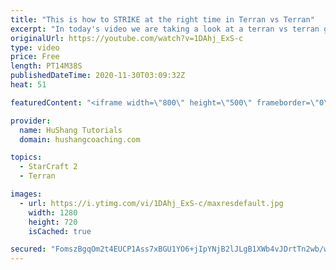```yaml
---
title: "This is how to STRIKE at the right time in Terran vs Terran"
excerpt: "In today's video we are taking a look at a terran vs terran game I played that showcases some patience and how I like to calculate when it's the correct time to attack!  Coaching -------------------------------------------------------------------------- Website: https://www.hushangcoaching.com  Interested"
originalUrl: https://youtube.com/watch?v=1DAhj_ExS-c
type: video
price: Free
length: PT14M38S
publishedDateTime: 2020-11-30T03:09:32Z
heat: 51

featuredContent: "<iframe width=\"800\" height=\"500\" frameborder=\"0\" src=\"https://www.youtube.com/embed/1DAhj_ExS-c\" allow=\"accelerometer; autoplay; encrypted-media; gyroscope; picture-in-picture\" allowfullscreen></iframe>"

provider:
  name: HuShang Tutorials
  domain: hushangcoaching.com

topics:
  - StarCraft 2
  - Terran

images:
  - url: https://i.ytimg.com/vi/1DAhj_ExS-c/maxresdefault.jpg
    width: 1280
    height: 720
    isCached: true

secured: "FomszBgqOm2t4EUCP1Ass7xBGU1YO6+jIpYNjB2lJLgB1XWb4vJDrtTn2wb/w7gxjEQMTnd6V4SesK25DeHt55MjR4baaSb2F4adVz7RITe09r4JGV3nPEpsiUxU78/WP9bHoEELH8D7pmSY5UtX6HXNwTz9yK2z4h4PuHFJte2ieckYzEgc+h5I1pjHfsZMD0om8bcNnM58+sU97Z/NGF1YgdRXMCrnm/ziicfVG9WFzmOMMh/PJ4FQ0V63r4S3x4jnwchm3dcPBpTgNgF75O4A5eSFXoQxMEgZiwOfWn/9x+hpxn7e6NPWrad6RYqX8iMzJy0xCzDV85cTwwb3f+f06gkq6fpbaTrEtgx0/49Cz7qU29lKPNBU8Xch3Rh8XMWorkqZ15BEi0xVLdjnivjLBsSv7nyVldGK1z+f9qw=;2QVIqm9xdzduGkCODRGf/w=="
---
```


